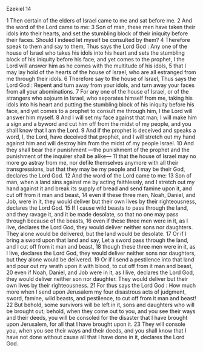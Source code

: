 Ezekiel 14

1	Then certain of the elders of Israel came to me and sat before me.
2	And the word of the Lord came to me:
3	Son of man, these men have taken their idols into their hearts, and set the stumbling block of their iniquity before their faces. Should I indeed let myself be consulted by them?
4	Therefore speak to them and say to them, Thus says the Lord God : Any one of the house of Israel who takes his idols into his heart and sets the stumbling block of his iniquity before his face, and yet comes to the prophet, I the Lord will answer him as he comes with the multitude of his idols,
5	that I may lay hold of the hearts of the house of Israel, who are all estranged from me through their idols.
6	Therefore say to the house of Israel, Thus says the Lord God : Repent and turn away from your idols, and turn away your faces from all your abominations.
7	For any one of the house of Israel, or of the strangers who sojourn in Israel, who separates himself from me, taking his idols into his heart and putting the stumbling block of his iniquity before his face, and yet comes to a prophet to consult me through him, I the Lord will answer him myself.
8	And I will set my face against that man; I will make him a sign and a byword and cut him off from the midst of my people, and you shall know that I am the Lord.
9	And if the prophet is deceived and speaks a word, I, the Lord, have deceived that prophet, and I will stretch out my hand against him and will destroy him from the midst of my people Israel.
10	And they shall bear their punishment —the punishment of the prophet and the punishment of the inquirer shall be alike—
11	that the house of Israel may no more go astray from me, nor defile themselves anymore with all their transgressions, but that they may be my people and I may be their God, declares the Lord God.
12	And the word of the Lord came to me:
13	Son of man, when a land sins against me by acting faithlessly, and I stretch out my hand against it and break its supply of bread and send famine upon it, and cut off from it man and beast,
14	even if these three men, Noah, Daniel, and Job, were in it, they would deliver but their own lives by their righteousness, declares the Lord God.
15	If I cause wild beasts to pass through the land, and they ravage it, and it be made desolate, so that no one may pass through because of the beasts,
16	even if these three men were in it, as I live, declares the Lord God, they would deliver neither sons nor daughters. They alone would be delivered, but the land would be desolate.
17	Or if I bring a sword upon that land and say, Let a sword pass through the land, and I cut off from it man and beast,
18	though these three men were in it, as I live, declares the Lord God, they would deliver neither sons nor daughters, but they alone would be delivered.
19	Or if I send a pestilence into that land and pour out my wrath upon it with blood, to cut off from it man and beast,
20	even if Noah, Daniel, and Job were in it, as I live, declares the Lord God, they would deliver neither son nor daughter. They would deliver but their own lives by their righteousness.
21	For thus says the Lord God : How much more when I send upon Jerusalem my four disastrous acts of judgment, sword, famine, wild beasts, and pestilence, to cut off from it man and beast!
22	But behold, some survivors will be left in it, sons and daughters who will be brought out; behold, when they come out to you, and you see their ways and their deeds, you will be consoled for the disaster that I have brought upon Jerusalem, for all that I have brought upon it.
23	They will console you, when you see their ways and their deeds, and you shall know that I have not done without cause all that I have done in it, declares the Lord God.

